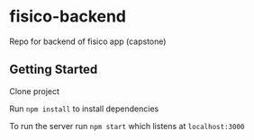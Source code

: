 # fisico-backend

Repo for backend of fisico app (capstone)

## Getting Started

Clone project

Run `npm install` to install dependencies

To run the server run `npm start` which listens at `localhost:3000`
